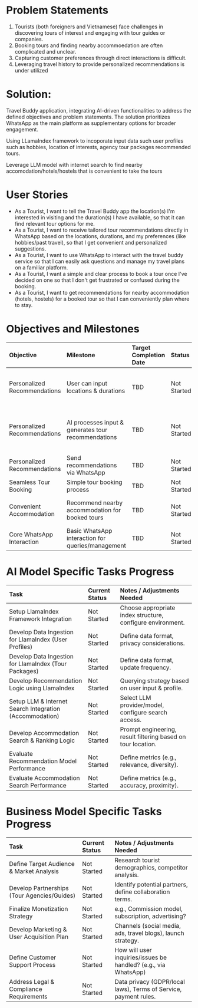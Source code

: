 # Problem Statements
1. Tourists (both foreigners and Vietnamese) face challenges in discovering tours of interest and engaging with tour guides or companies.
2. Booking tours and finding nearby accommoedation are often complicated and unclear.
3. Capturing customer preferences through direct interactions is difficult.
4. Leveraging travel history to provide personalized recommendations is under utilized

# Solution:
Travel Buddy application, integrating AI-driven functionalities to address the defined objectives and problem statements. The solution prioritizes WhatsApp as the main platform  as supplementary options for broader engagement. 

Using LLamaIndex framework to incoporate input data such user profiles such as hobbies, location of interests, agency tour packages recommended tours.

Leverage LLM model with internet search to find nearby accomodation/hotels/hostels that is convenient to take the tours

# User Stories

*   As a Tourist, I want to tell the Travel Buddy app the location(s) I'm interested in visiting and the duration(s) I have available, so that it can find relevant tour options for me.
*   As a Tourist, I want to receive tailored tour recommendations directly in WhatsApp based on the locations, durations, and my preferences (like hobbies/past travel), so that I get convenient and personalized suggestions.
*   As a Tourist, I want to use WhatsApp to interact with the travel buddy service so that I can easily ask questions and manage my travel plans on a familiar platform.
*   As a Tourist, I want a simple and clear process to book a tour once I've decided on one so that I don't get frustrated or confused during the booking.
*   As a Tourist, I want to get recommendations for nearby accommodation (hotels, hostels) for a booked tour so that I can conveniently plan where to stay.

# Objectives and Milestones

| Objective                       | Milestone                                                               | Target Completion Date | Status      | Note                                                                       |
| :------------------------------ | :---------------------------------------------------------------------- | :--------------------- | :---------- | :------------------------------------------------------------------------- |
| Personalized Recommendations    | User can input locations & durations                                    | TBD                    | Not Started | Allow multiple locations/durations. Input via app/WhatsApp interface.       |
| Personalized Recommendations    | AI processes input & generates tour recommendations                     | TBD                    | Not Started | Considers locations, durations, user profile (hobbies, history). Use LlamaIndex. |
| Personalized Recommendations    | Send recommendations via WhatsApp                                       | TBD                    | Not Started | Requires WhatsApp API integration.                                         |
| Seamless Tour Booking           | Simple tour booking process                                             | TBD                    | Not Started | Clear flow within app/WhatsApp.                                            |
| Convenient Accommodation        | Recommend nearby accommodation for booked tours                         | TBD                    | Not Started | Leverage LLM with internet search. Triggered after tour booking.           |
| Core WhatsApp Interaction       | Basic WhatsApp interaction for queries/management                       | TBD                    | Not Started | Foundation for other WhatsApp features.                                    |

# AI Model Specific Tasks Progress

| Task                                                   | Current Status | Notes / Adjustments Needed                                  |
| :----------------------------------------------------- | :------------- | :---------------------------------------------------------- |
| Setup LlamaIndex Framework Integration                 | Not Started    | Choose appropriate index structure, configure environment.      |
| Develop Data Ingestion for LlamaIndex (User Profiles)  | Not Started    | Define data format, privacy considerations.                 |
| Develop Data Ingestion for LlamaIndex (Tour Packages) | Not Started    | Define data format, update frequency.                       |
| Develop Recommendation Logic using LlamaIndex          | Not Started    | Querying strategy based on user input & profile.            |
| Setup LLM & Internet Search Integration (Accommodation) | Not Started    | Select LLM provider/model, configure search access.          |
| Develop Accommodation Search & Ranking Logic           | Not Started    | Prompt engineering, result filtering based on tour location. |
| Evaluate Recommendation Model Performance              | Not Started    | Define metrics (e.g., relevance, diversity).                |
| Evaluate Accommodation Search Performance              | Not Started    | Define metrics (e.g., accuracy, proximity).                 |

# Business Model Specific Tasks Progress

| Task                                          | Current Status | Notes / Adjustments Needed                                       |
| :-------------------------------------------- | :------------- | :--------------------------------------------------------------- |
| Define Target Audience & Market Analysis      | Not Started    | Research tourist demographics, competitor analysis.              |
| Develop Partnerships (Tour Agencies/Guides) | Not Started    | Identify potential partners, define collaboration terms.         |
| Finalize Monetization Strategy                | Not Started    | e.g., Commission model, subscription, advertising?             |
| Develop Marketing & User Acquisition Plan   | Not Started    | Channels (social media, ads, travel blogs), launch strategy.   |
| Define Customer Support Process               | Not Started    | How will user inquiries/issues be handled? (e.g., via WhatsApp) |
| Address Legal & Compliance Requirements     | Not Started    | Data privacy (GDPR/local laws), Terms of Service, payment rules. |



